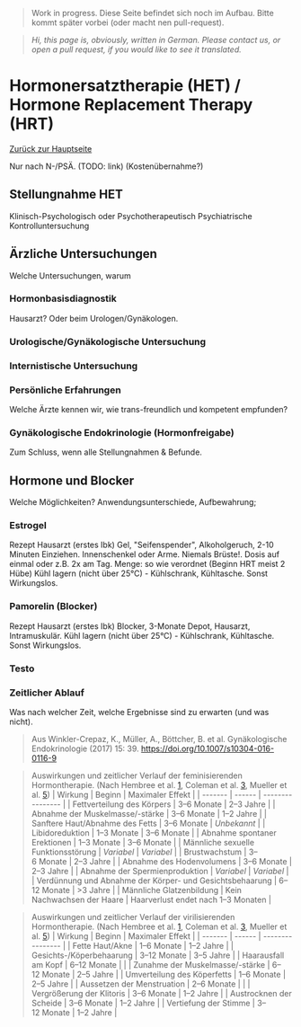 > Work in progress. Diese Seite befindet sich noch im Aufbau. Bitte kommt später vorbei (oder macht nen pull-request).

>*Hi, this page is, obviously, written in German. Please contact us, or open a pull request, if you would like to see it translated.*
<!-- cSpell:language de -->

# Hormonersatztherapie (HET) / Hormone Replacement Therapy (HRT)
[Zurück zur Hauptseite](index.md)

Nur nach N-/PSÄ.  (TODO: link)
(Kostenübernahme?)

## Stellungnahme HET
Klinisch-Psychologisch oder Psychotherapeutisch
Psychiatrische Kontrolluntersuchung

## Ärzliche Untersuchungen

Welche Untersuchungen, warum

### Hormonbasisdiagnostik
Hausarzt? Oder beim Urologen/Gynäkologen.

### Urologische/Gynäkologische Untersuchung
### Internistische Untersuchung
### Persönliche Erfahrungen
Welche Ärzte kennen wir, wie trans-freundlich und kompetent empfunden?

### Gynäkologische Endokrinologie (Hormonfreigabe)

Zum Schluss, wenn alle Stellungnahmen & Befunde. 

## Hormone und Blocker
Welche Möglichkeiten? Anwendungsunterschiede, Aufbewahrung;


### Estrogel
Rezept Hausarzt (erstes Ibk)
Gel, "Seifenspender", Alkoholgeruch, 2-10 Minuten Einziehen. Innenschenkel oder Arme. Niemals Brüste!. Dosis auf einmal oder z.B. 2x am Tag.
Menge: so wie verordnet (Beginn HRT meist 2 Hübe)
Kühl lagern (nicht über 25°C) - Kühlschrank, Kühltasche. Sonst Wirkungslos.

### Pamorelin (Blocker)
Rezept Hausarzt (erstes Ibk)
Blocker, 3-Monate Depot, Hausarzt, Intramuskulär. 
Kühl lagern (nicht über 25°C) - Kühlschrank, Kühltasche. Sonst Wirkungslos.

### Testo

### Zeitlicher Ablauf
Was nach welcher Zeit, welche Ergebnisse sind zu erwarten (und was nicht).

> Aus Winkler-Crepaz, K., Müller, A., Böttcher, B. et al. Gynäkologische Endokrinologie (2017) 15: 39. https://doi.org/10.1007/s10304-016-0116-9

> Auswirkungen und zeitlicher Verlauf der feminisierenden Hormontherapie. (Nach Hembree et al. [1][Hembree], Coleman et al. [3][Coleman], Mueller et al. [5][Mueller])
> | Wirkung | Beginn | Maximaler Effekt |
> | ------- | ------ | ---------------- |
> | Fettverteilung des Körpers | 3–6 Monate | 2–3 Jahre |
> | Abnahme der Muskelmasse/-stärke | 3–6 Monate | 1–2 Jahre |
> | Sanftere Haut/Abnahme des Fetts | 3–6 Monate | *Unbekannt* |
> | Libidoreduktion | 1–3 Monate | 3–6 Monate |
> | Abnahme spontaner Erektionen | 1–3 Monate | 3–6 Monate |
> | Männliche sexuelle Funktionsstörung | *Variabel* | *Variabel* |
> | Brustwachstum | 3–6 Monate | 2–3 Jahre |
> | Abnahme des Hodenvolumens | 3–6 Monate | 2–3 Jahre |
> | Abnahme der Spermienproduktion | *Variabel* | *Variabel* |
> | Verdünnung und Abnahme der Körper- und Gesichtsbehaarung | 6–12 Monate | >3 Jahre |
> | Männliche Glatzenbildung | Kein Nachwachsen der Haare | Haarverlust endet nach 1–3 Monaten  |


> Auswirkungen und zeitlicher Verlauf der virilisierenden  Hormontherapie. (Nach Hembree et al. [1][Hembree], Coleman et al. [3][Coleman], Mueller et al. [5][Mueller])
> | Wirkung | Beginn | Maximaler Effekt |
> | ------- | ------ | ---------------- |
> | Fette Haut/Akne | 1–6 Monate | 1–2 Jahre |
> | Gesichts-/Köperbehaarung | 3–12 Monate | 3–5 Jahre |
> | Haarausfall am Kopf | 6–12 Monate |  |
> | Zunahme der Muskelmasse/-stärke | 6–12 Monate | 2–5 Jahre |
> | Umverteilung des Köperfetts | 1–6 Monate | 2–5 Jahre |
> | Aussetzen der Menstruation | 2–6 Monate |  |
> | Vergrößerung der Klitoris | 3–6 Monate | 1–2 Jahre |
> | Austrocknen der Scheide | 3–6 Monate | 1–2 Jahre |
> | Vertiefung der Stimme | 3–12 Monate | 1–2 Jahre |

[Hembree]: https://link.springer.com/article/10.1007/s10304-016-0116-9#CR1 
[Coleman]: https://link.springer.com/article/10.1007/s10304-016-0116-9#CR3
[Mueller]: https://link.springer.com/article/10.1007/s10304-016-0116-9#CR5